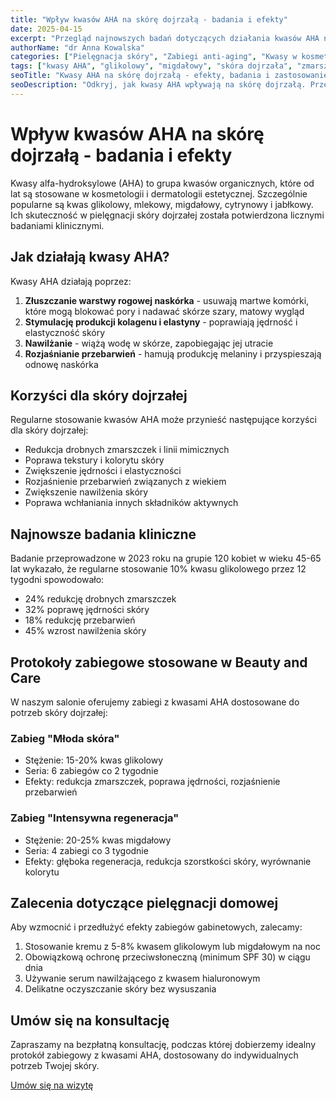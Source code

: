 ```yaml
---
title: "Wpływ kwasów AHA na skórę dojrzałą - badania i efekty"
date: 2025-04-15
excerpt: "Przegląd najnowszych badań dotyczących działania kwasów AHA na cerę dojrzałą. Poznaj jakie korzyści przynoszą zabiegi z kwasami owocowymi."
authorName: "dr Anna Kowalska"
categories: ["Pielęgnacja skóry", "Zabiegi anti-aging", "Kwasy w kosmetologii"]
tags: ["kwasy AHA", "glikolowy", "migdałowy", "skóra dojrzała", "zmarszczki"]
seoTitle: "Kwasy AHA na skórę dojrzałą - efekty, badania i zastosowanie w kosmetologii"
seoDescription: "Odkryj, jak kwasy AHA wpływają na skórę dojrzałą. Przegląd badań, efekty zabiegów, korzyści stosowania kwasów owocowych i protokoły zabiegowe."
---
```


# Wpływ kwasów AHA na skórę dojrzałą - badania i efekty

Kwasy alfa-hydroksylowe (AHA) to grupa kwasów organicznych, które od lat są stosowane w kosmetologii i dermatologii estetycznej. Szczególnie popularne są kwas glikolowy, mlekowy, migdałowy, cytrynowy i jabłkowy. Ich skuteczność w pielęgnacji skóry dojrzałej została potwierdzona licznymi badaniami klinicznymi.

## Jak działają kwasy AHA?

Kwasy AHA działają poprzez:

1. **Złuszczanie warstwy rogowej naskórka** - usuwają martwe komórki, które mogą blokować pory i nadawać skórze szary, matowy wygląd
2. **Stymulację produkcji kolagenu i elastyny** - poprawiają jędrność i elastyczność skóry
3. **Nawilżanie** - wiążą wodę w skórze, zapobiegając jej utracie
4. **Rozjaśnianie przebarwień** - hamują produkcję melaniny i przyspieszają odnowę naskórka

## Korzyści dla skóry dojrzałej

Regularne stosowanie kwasów AHA może przynieść następujące korzyści dla skóry dojrzałej:

- Redukcja drobnych zmarszczek i linii mimicznych
- Poprawa tekstury i kolorytu skóry
- Zwiększenie jędrności i elastyczności
- Rozjaśnienie przebarwień związanych z wiekiem
- Zwiększenie nawilżenia skóry
- Poprawa wchłaniania innych składników aktywnych

## Najnowsze badania kliniczne

Badanie przeprowadzone w 2023 roku na grupie 120 kobiet w wieku 45-65 lat wykazało, że regularne stosowanie 10% kwasu glikolowego przez 12 tygodni spowodowało:

- 24% redukcję drobnych zmarszczek
- 32% poprawę jędrności skóry
- 18% redukcję przebarwień
- 45% wzrost nawilżenia skóry

## Protokoły zabiegowe stosowane w Beauty and Care

W naszym salonie oferujemy zabiegi z kwasami AHA dostosowane do potrzeb skóry dojrzałej:

### Zabieg "Młoda skóra"
- Stężenie: 15-20% kwas glikolowy
- Seria: 6 zabiegów co 2 tygodnie
- Efekty: redukcja zmarszczek, poprawa jędrności, rozjaśnienie przebarwień

### Zabieg "Intensywna regeneracja"
- Stężenie: 20-25% kwas migdałowy
- Seria: 4 zabiegi co 3 tygodnie
- Efekty: głęboka regeneracja, redukcja szorstkości skóry, wyrównanie kolorytu

## Zalecenia dotyczące pielęgnacji domowej

Aby wzmocnić i przedłużyć efekty zabiegów gabinetowych, zalecamy:

1. Stosowanie kremu z 5-8% kwasem glikolowym lub migdałowym na noc
2. Obowiązkową ochronę przeciwsłoneczną (minimum SPF 30) w ciągu dnia
3. Używanie serum nawilżającego z kwasem hialuronowym
4. Delikatne oczyszczanie skóry bez wysuszania

## Umów się na konsultację

Zapraszamy na bezpłatną konsultację, podczas której dobierzemy idealny protokół zabiegowy z kwasami AHA, dostosowany do indywidualnych potrzeb Twojej skóry.

[Umów się na wizytę](/kontakt)